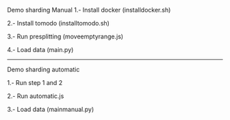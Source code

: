 Demo sharding Manual
1.- Install docker (installdocker.sh)

2.- Install tomodo (installtomodo.sh)

3.- Run presplitting (moveemptyrange.js)

4.- Load data (main.py)

-------------------------
Demo sharding automatic

1.- Run step 1 and 2 

2.- Run automatic.js

3.- Load data (mainmanual.py)
